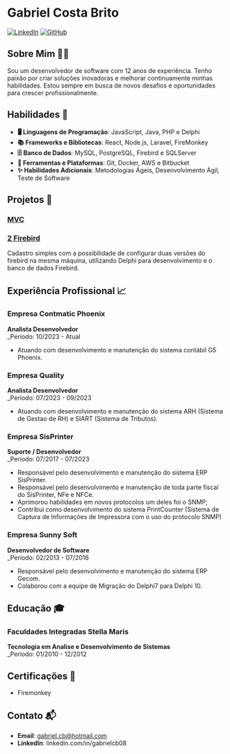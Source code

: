 # Gabriel Costa Brito

[![LinkedIn](https://img.shields.io/badge/LinkedIn-Perfil-blue)](linkedin.com/in/gabrielcb08)
[![GitHub](https://img.shields.io/badge/GitHub-Perfil-black)](https://github.com/Gabrielcb08)

## Sobre Mim 👨‍💻

Sou um desenvolvedor de software com 12 anos de experiência. Tenho paixão por criar soluções inovadoras e melhorar continuamente minhas habilidades. Estou sempre em busca de novos desafios e oportunidades para crescer profissionalmente.

## Habilidades 🚀

- **🖥️ Linguagens de Programação**: JavaScript, Java, PHP e Delphi
- **📚 Frameworks e Bibliotecas**: React, Node.js, Laravel, FireMonkey
- **🗄️ Banco de Dados**: MySQL, PostgreSQL, Firebird e SQLServer
- **🔧 Ferramentas e Plataformas**: Git, Docker, AWS e Bitbucket
- **✨ Habilidades Adicionais**: Metodologias Ágeis, Desenvolvimento Ágil, Teste de Software

## Projetos 💼

### [MVC](https://github.com/Gabrielcb08/MVC-Menus)

### [2 Firebird](https://github.com/Gabrielcb08/Cadastro-Config2Firebird)
Cadastro simples com a possibilidade de configurar duas versões do firebird na mesma máquina, utilizando Delphi para desenvolvimento e o banco de dados Firebird.


## Experiência Profissional 📈

### Empresa Contmatic Phoenix
**Analista Desenvolvedor**  
_Período: 10/2023 - Atual

- Atuando com desenvolvimento e manutenção do sistema contábil G5 Phoenix.

### Empresa Quality
**Analista Desenvolvedor**  
_Período: 07/2023 - 09/2023

- Atuando com desenvolvimento e manutenção do sistema ARH (Sistema de Gestao de RH) e SIART (Sistema de Tributos).

### Empresa SisPrinter
**Suporte / Desenvolvedor**  
_Período: 07/2017 - 07/2023

- Responsável pelo desenvolvimento e manutenção do sistema ERP SisPrinter.
- Responsável pelo desenvolvimento e manutenção de toda parte fiscal do SisPrinter, NFe e NFCe.
- Aprimorou habilidades em novos protocolos um deles foi o SNMP;
- Contribui como desenvolvimento do sistema PrintCounter (Sistema de Captura de Informações de Impressora com o uso do protocolo SNMP)

### Empresa Sunny Soft
**Desenvolvedor de Software**  
_Período: 02/2013 - 07/2016

- Responsável pelo desenvolvimento e manutenção do sistema ERP Gecom.
- Colaborou com a equipe de Migração do Delphi7 para Delphi 10.

## Educação 🎓

### Faculdades Integradas Stella Maris
**Tecnologia em Analise e Desenvolvimento de Sistemas**  
_Período: 01/2010 - 12/2012

## Certificações 📜

- Firemonkey


## Contato 📬

- **Email**: gabriel.cb@hotmail.com
- **LinkedIn**: linkedin.com/in/gabrielcb08 

